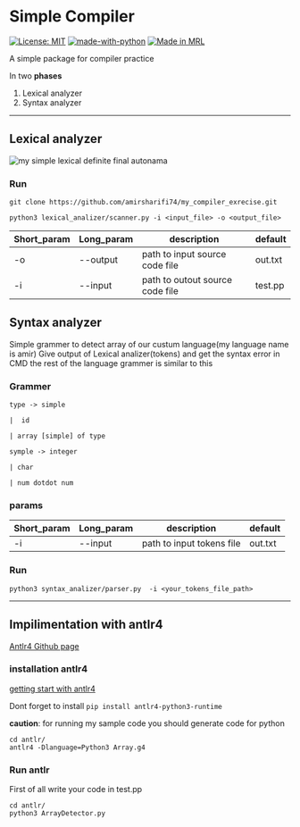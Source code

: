 # Simple Compiler
[![License: MIT](https://img.shields.io/badge/License-MIT-yellow.svg)](https://opensource.org/licenses/MIT)
  [![made-with-python](https://img.shields.io/badge/Made%20with-Python-1f425f.svg)](https://www.python.org/)
  [![Made in MRL](https://img.shields.io/badge/Made%20in-Mechatronic%20Research%20Labratories-red.svg)](https://www.qiau.ac.ir/)

A simple package for compiler practice 

In two **phases**
1. Lexical analyzer
2. Syntax analyzer
---   
## Lexical analyzer
![my simple lexical definite final autonama](https://github.com/amirsharifi74/my_compiler_exrecise/blob/master/lexical_analizer/my_scanner_diagram.png "lexical definite final autonama(DFA)")

### Run

`git clone https://github.com/amirsharifi74/my_compiler_exrecise.git`

`python3 lexical_analizer/scanner.py -i <input_file> -o <output_file>`



| Short_param | Long_param | description                     | default |
| ----------- | ---------- | ------------------------------- | ------- |
| -o          | --output   | path to input source code file  | out.txt |
| -i          | --input    | path to outout source code file | test.pp |

## Syntax analyzer
   Simple grammer to detect array of our custum language(my language name is amir)
   Give output of Lexical analizer(tokens) and get the syntax error in CMD
   the rest of the language grammer is similar to this 

### Grammer
   ```
   type -> simple

   |  id

   | array [simple] of type

   symple -> integer

   | char

   | num dotdot num

   ```

### params
| Short_param | Long_param | description                    | default |
| ----------- | ---------- | ------------------------------ | ------- |
| -i          | --input    | path to input tokens file | out.txt |

### Run

`python3 syntax_analizer/parser.py  -i <your_tokens_file_path>`


--- 
## Impilimentation with antlr4
[Antlr4 Github page](https://github.com/antlr/antlr4 "Antlr's Homepage")

### installation antlr4
[getting start with antlr4](https://github.com/antlr/antlr4/blob/master/doc/getting-started.md)

Dont forget to install `pip install antlr4-python3-runtime`

**caution**: for running my sample code you should generate code for python 

```
cd antlr/
antlr4 -Dlanguage=Python3 Array.g4
```
### Run antlr
First of all write your code in test.pp
```
cd antlr/
python3 ArrayDetector.py
```
